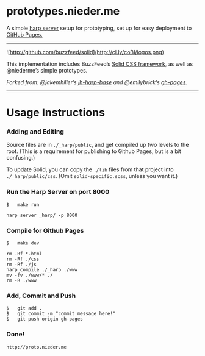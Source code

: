 # prototypes.nieder.me

A simple [harp server](http://harpjs.com) setup for prototyping, set up for easy deployment to [GitHub Pages.](https://help.github.com/articles/creating-project-pages-manually/) 

***
![http://github.com/buzzfeed/solid](http://cl.ly/coBI/logos.png)

This implementation includes BuzzFeed’s [Solid CSS framework](http://github.com/buzzfeed/solid), as well as @niederme’s simple prototypes. 

_Forked from: @jakemhiller’s [jh-harp-base](https://github.com/jakemhiller/jh-harp-base) and @emilybrick’s [gh-pages](https://github.com/emilybrick/prototypes/tree/gh-pages)._

***

# Usage Instructions
### Adding and Editing
Source files are in `./_harp/public`, and get compiled up two levels to the root. (This is a requirement for publishing to Github Pages, but is a bit confusing.)

To update Solid, you can copy the `./lib` files from that project into `./_harp/public/css`. (Omit `solid-specific.scss`, unless you want it.)

### Run the Harp Server on port 8000

	$	make run
    
	harp server _harp/ -p 8000

### Compile for Github Pages

	$ 	make dev
	
	rm -Rf *.html
	rm -Rf ./css
	rm -Rf ./js
	harp compile ./_harp ./www
	mv -fv ./www/* ./
	rm -R ./www

### Add, Commit and Push

	$	git add .
	$	git commit -m "commit message here!"
	$	git push origin gh-pages
	
### Done!

	http://proto.nieder.me